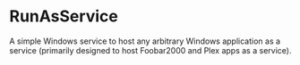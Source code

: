 # RunAsService
A simple Windows service to host any arbitrary Windows application as a service (primarily designed to host Foobar2000 and Plex apps as a service).
